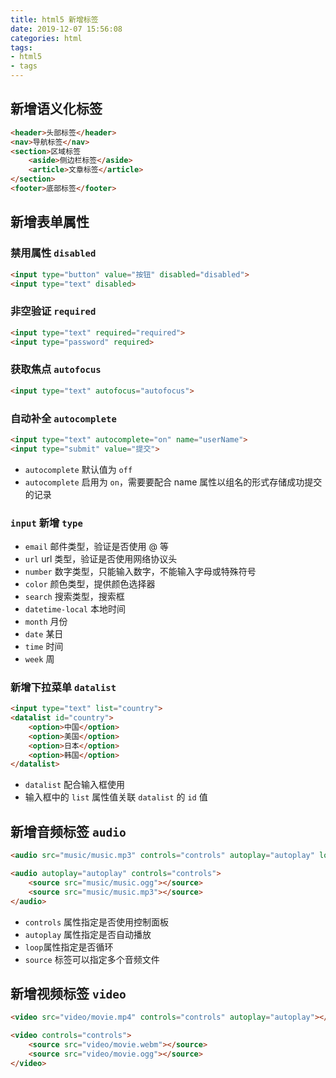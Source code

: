 ```yaml
---
title: html5 新增标签
date: 2019-12-07 15:56:08
categories: html
tags: 
- html5
- tags
---
```


## 新增语义化标签

```html
<header>头部标签</header>
<nav>导航标签</nav>
<section>区域标签
	<aside>侧边栏标签</aside>
	<article>文章标签</article>
</section>
<footer>底部标签</footer>
```

<!-- more -->

## 新增表单属性

### 禁用属性 `disabled`

```html
<input type="button" value="按钮" disabled="disabled">
<input type="text" disabled>
```

### 非空验证 `required`

```html
<input type="text" required="required">
<input type="password" required>
```

### 获取焦点 `autofocus`

```html
<input type="text" autofocus="autofocus">
```

### 自动补全 `autocomplete`

```html
<input type="text" autocomplete="on" name="userName">
<input type="submit" value="提交">
```

* `autocomplete` 默认值为 `off`
* `autocomplete` 启用为 `on`，需要要配合 name 属性以组名的形式存储成功提交的记录

### `input` 新增 `type`

* `email` 邮件类型，验证是否使用 @ 等
* `url`   url 类型，验证是否使用网络协议头
* `number` 数字类型，只能输入数字，不能输入字母或特殊符号
* `color` 颜色类型，提供颜色选择器
* `search` 搜索类型，搜索框
* `datetime-local` 本地时间 
* `month` 月份
* `date` 某日
* `time` 时间
* `week` 周

### 新增下拉菜单 `datalist`

```html
<input type="text" list="country">
<datalist id="country">
	<option>中国</option>
	<option>美国</option>
	<option>日本</option>
	<option>韩国</option>
</datalist>
```

* `datalist` 配合输入框使用
* 输入框中的 `list` 属性值关联 `datalist` 的 `id` 值

## 新增音频标签 `audio`

```html
<audio src="music/music.mp3" controls="controls" autoplay="autoplay" loop="loop"></audio>

<audio autoplay="autoplay" controls="controls">
	<source src="music/music.ogg"></source>
	<source src="music/music.mp3"></source>
</audio>
```

* `controls` 属性指定是否使用控制面板
* `autoplay` 属性指定是否自动播放
* `loop`属性指定是否循环
* `source` 标签可以指定多个音频文件

## 新增视频标签 `video`

```html
<video src="video/movie.mp4" controls="controls" autoplay="autoplay"></video>

<video controls="controls">
	<source src="video/movie.webm"></source>
	<source src="video/movie.ogg"></source>
</video>
```
